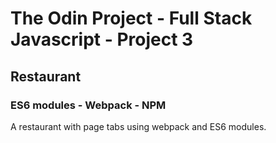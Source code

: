 # The Odin Project - Full Stack Javascript - Project 3
## Restaurant
### ES6 modules - Webpack - NPM

A restaurant with page tabs using webpack and ES6 modules.

